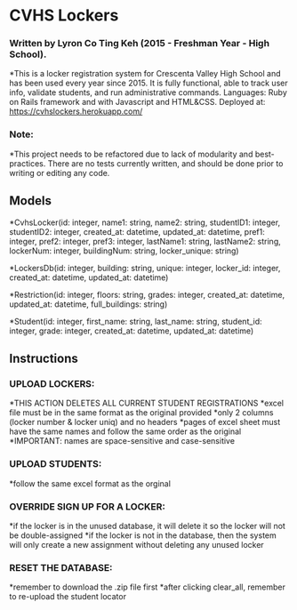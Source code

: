 # CVHS Lockers

### Written by Lyron Co Ting Keh (2015 - Freshman Year - High School). 

  *This is a locker registration system for Crescenta Valley High School and has been used every year since 2015. It is fully functional, able to track user info, validate students, and run administrative commands. 
  Languages: Ruby on Rails framework and with Javascript and HTML&CSS.
  Deployed at: https://cvhslockers.herokuapp.com/

### Note: 
  *This project needs to be refactored due to lack of modularity
  and best-practices. There are no tests currently written, and should
  be done prior to writing or editing any code.


## Models

   *CvhsLocker(id: integer, name1: string, name2: string, studentID1: integer, studentID2: integer, created_at: datetime, updated_at:    datetime, pref1: integer, pref2: integer, pref3: integer, lastName1: string, lastName2: string, lockerNum: integer, buildingNum: string, locker_unique: string)

  *LockersDb(id: integer, building: string, unique: integer, locker_id: integer, created_at: datetime, updated_at: datetime)

  *Restriction(id: integer, floors: string, grades: integer, created_at: datetime, updated_at: datetime, full_buildings: string)

  *Student(id: integer, first_name: string, last_name: string, student_id: integer, grade: integer, created_at: datetime, updated_at: datetime)

## Instructions

### UPLOAD LOCKERS:
  *THIS ACTION DELETES ALL CURRENT STUDENT REGISTRATIONS
  *excel file must be in the same format as the original provided
  *only 2 columns (locker number & locker uniq) and no headers 
  *pages of excel sheet must have the same names and follow the same order as the original
  *IMPORTANT: names are space-sensitive and case-sensitive

### UPLOAD STUDENTS:
  *follow the same excel format as the orginal

### OVERRIDE SIGN UP FOR A LOCKER:
  *if the locker is in the unused database, it will delete it so the locker will not be double-assigned
  *if the locker is not in the database, then the system will only create a new assignment without deleting any unused locker

### RESET THE DATABASE:
  *remember to download the .zip file first
  *after clicking clear_all, remember to re-upload the student locator
